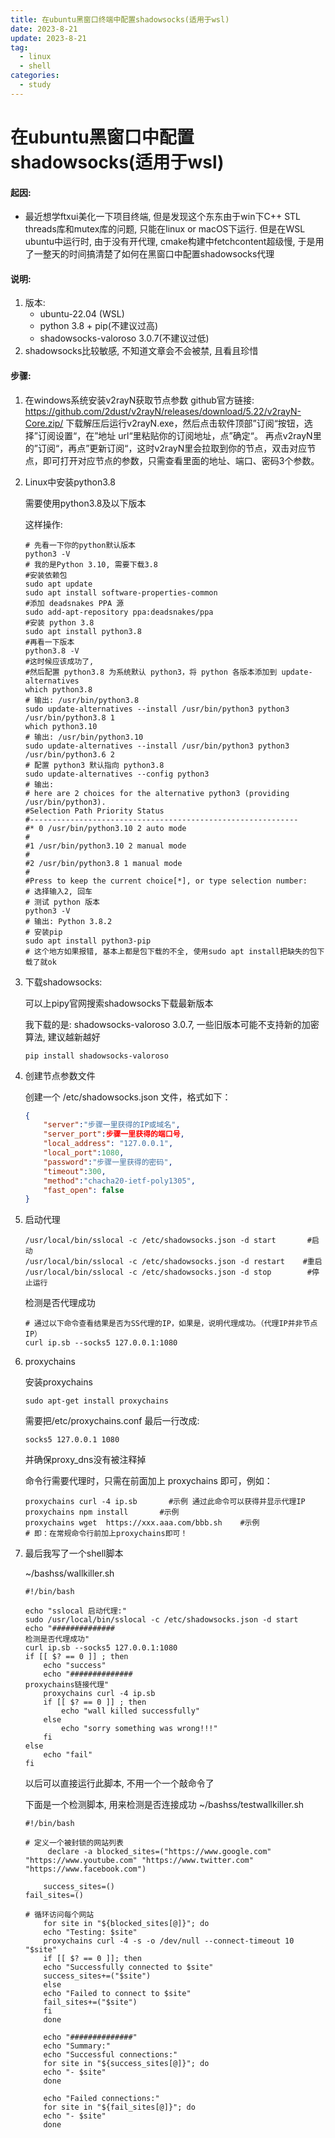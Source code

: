```yaml
---
title: 在ubuntu黑窗口终端中配置shadowsocks(适用于wsl)
date: 2023-8-21
update: 2023-8-21
tag: 
  - linux
  - shell
categories:
  - study
---
```


# 在ubuntu黑窗口中配置shadowsocks(适用于wsl)

#### 起因: 

* 最近想学ftxui美化一下项目终端, 但是发现这个东东由于win下C++ STL threads库和mutex库的问题, 只能在linux or macOS下运行. 但是在WSL ubuntu中运行时, 由于没有开代理, cmake构建中fetchcontent超级慢, 于是用了一整天的时间搞清楚了如何在黑窗口中配置shadowsocks代理

#### 说明: 

1. 版本:
   * ubuntu-22.04 (WSL)
   * python 3.8 + pip(不建议过高)
   * shadowsocks-valoroso 3.0.7(不建议过低)
2. shadowsocks比较敏感, 不知道文章会不会被禁, 且看且珍惜

#### 步骤:

1. 在windows系统安装v2rayN获取节点参数
     github官方链接: https://github.com/2dust/v2rayN/releases/download/5.22/v2rayN-Core.zip/
       下载解压后运行v2rayN.exe，然后点击软件顶部”订阅“按钮，选择”订阅设置“，在”地址 url“里粘贴你的订阅地址，点”确定“。
       再点v2rayN里的”订阅“，再点”更新订阅“，这时v2rayN里会拉取到你的节点，双击对应节点，即可打开对应节点的参数，只需查看里面的地址、端口、密码3个参数。

2. Linux中安装python3.8

     需要使用python3.8及以下版本

     这样操作:

     ```shell
     # 先看一下你的python默认版本
     python3 -V
     # 我的是Python 3.10, 需要下载3.8
     #安装依赖包
     sudo apt update
     sudo apt install software-properties-common
     #添加 deadsnakes PPA 源
     sudo add-apt-repository ppa:deadsnakes/ppa
     #安装 python 3.8
     sudo apt install python3.8
     #再看一下版本
     python3.8 -V
     #这时候应该成功了, 
     #然后配置 python3.8 为系统默认 python3，将 python 各版本添加到 update-alternatives
     which python3.8
     # 输出: /usr/bin/python3.8
     sudo update-alternatives --install /usr/bin/python3 python3 /usr/bin/python3.8 1
     which python3.10
     # 输出: /usr/bin/python3.10
     sudo update-alternatives --install /usr/bin/python3 python3 /usr/bin/python3.6 2
     # 配置 python3 默认指向 python3.8
     sudo update-alternatives --config python3
     # 输出: 
     # here are 2 choices for the alternative python3 (providing /usr/bin/python3).
     #Selection Path Priority Status
     #------------------------------------------------------------
     #* 0 /usr/bin/python3.10 2 auto mode
     #
     #1 /usr/bin/python3.10 2 manual mode
     #
     #2 /usr/bin/python3.8 1 manual mode
     #
     #Press to keep the current choice[*], or type selection number: 
     # 选择输入2, 回车
     # 测试 python 版本
     python3 -V
     # 输出: Python 3.8.2
     # 安装pip
     sudo apt install python3-pip
     # 这个地方如果报错, 基本上都是包下载的不全, 使用sudo apt install把缺失的包下载了就ok
     ```

3. 下载shadowsocks:

     可以上pipy官网搜索shadowsocks下载最新版本

     我下载的是: shadowsocks-valoroso 3.0.7, 一些旧版本可能不支持新的加密算法, 建议越新越好

     ```shell
     pip install shadowsocks-valoroso
     ```

4. 创建节点参数文件

     创建一个 /etc/shadowsocks.json 文件，格式如下：

     ```json
     {
         "server":"步骤一里获得的IP或域名",
         "server_port":步骤一里获得的端口号,
         "local_address": "127.0.0.1",
         "local_port":1080,
         "password":"步骤一里获得的密码",
         "timeout":300,
         "method":"chacha20-ietf-poly1305",
         "fast_open": false
     }
     ```

5. 启动代理

     ```shell
     /usr/local/bin/sslocal -c /etc/shadowsocks.json -d start       #启动
     /usr/local/bin/sslocal -c /etc/shadowsocks.json -d restart    #重启
     /usr/local/bin/sslocal -c /etc/shadowsocks.json -d stop        #停止运行
     ```

     检测是否代理成功

     ```shell
     # 通过以下命令查看结果是否为SS代理的IP，如果是，说明代理成功。（代理IP并非节点IP）
     curl ip.sb --socks5 127.0.0.1:1080
     ```

6. proxychains

     安装proxychains

     ```shell
     sudo apt-get install proxychains
     ```

     需要把/etc/proxychains.conf 最后一行改成:

     ```shell
     socks5 127.0.0.1 1080
     ```

     并确保proxy_dns没有被注释掉

     命令行需要代理时，只需在前面加上 proxychains 即可，例如：

     ```shell
     proxychains curl -4 ip.sb       #示例 通过此命令可以获得并显示代理IP
     proxychains npm install       #示例
     proxychains wget  https://xxx.aaa.com/bbb.sh    #示例
     # 即：在常规命令行前加上proxychains即可！
     ```

7. 最后我写了一个shell脚本

     ~/bashss/wallkiller.sh

     ```shell
     #!/bin/bash
     
     echo "sslocal 启动代理:"
     sudo /usr/local/bin/sslocal -c /etc/shadowsocks.json -d start
     echo "##############
     检测是否代理成功"
     curl ip.sb --socks5 127.0.0.1:1080
     if [[ $? == 0 ]] ; then
         echo "success"
         echo "##############
     proxychains链接代理"
         proxychains curl -4 ip.sb
         if [[ $? == 0 ]] ; then
             echo "wall killed successfully"
         else
             echo "sorry something was wrong!!!"
         fi
     else
         echo "fail"
     fi
     ```

     以后可以直接运行此脚本, 不用一个一个敲命令了

     下面是一个检测脚本, 用来检测是否连接成功
     ~/bashss/testwallkiller.sh

     ```shell
     #!/bin/bash

     # 定义一个被封锁的网站列表
          declare -a blocked_sites=("https://www.google.com" "https://www.youtube.com" "https://www.twitter.com" "https://www.facebook.com")
     
         success_sites=()
     fail_sites=()
     
     # 循环访问每个网站
         for site in "${blocked_sites[@]}"; do
         echo "Testing: $site"
         proxychains curl -4 -s -o /dev/null --connect-timeout 10 "$site"
         if [[ $? == 0 ]]; then
         echo "Successfully connected to $site"
         success_sites+=("$site")
         else
         echo "Failed to connect to $site"
         fail_sites+=("$site")
         fi
         done
     
         echo "##############"
         echo "Summary:"
         echo "Successful connections:"
         for site in "${success_sites[@]}"; do
         echo "- $site"
         done
     
         echo "Failed connections:"
         for site in "${fail_sites[@]}"; do
         echo "- $site"
         done
    ```


